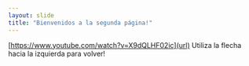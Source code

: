 ```yaml
---
layout: slide
title: "Bienvenidos a la segunda página!"
---
```

[https://www.youtube.com/watch?v=X9dQLHF02ic](url)
Utiliza la flecha hacia la izquierda para volver!
